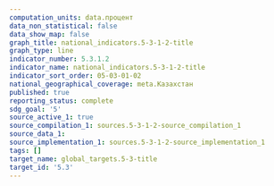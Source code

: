 ```yaml
---
computation_units: data.процент
data_non_statistical: false
data_show_map: false
graph_title: national_indicators.5-3-1-2-title
graph_type: line
indicator_number: 5.3.1.2
indicator_name: national_indicators.5-3-1-2-title
indicator_sort_order: 05-03-01-02
national_geographical_coverage: meta.Казахстан
published: true
reporting_status: complete
sdg_goal: '5'
source_active_1: true
source_compilation_1: sources.5-3-1-2-source_compilation_1
source_data_1:
source_implementation_1: sources.5-3-1-2-source_implementation_1
tags: []
target_name: global_targets.5-3-title
target_id: '5.3'
---
```

